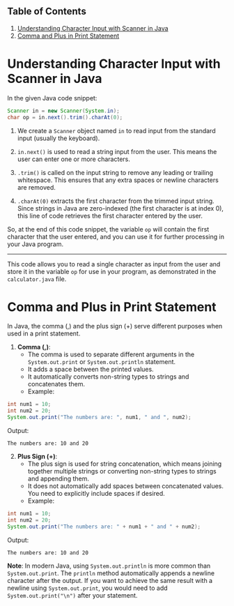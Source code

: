 ## Table of Contents

1. [Understanding Character Input with Scanner in Java](#understanding-character-input-with-scanner-in-java)
2. [Comma and Plus in Print Statement](#comma-and-plus-in-print-statement)

# Understanding Character Input with Scanner in Java


In the given Java code snippet:

```java
Scanner in = new Scanner(System.in);
char op = in.next().trim().charAt(0);
```

1. We create a `Scanner` object named `in` to read input from the standard input (usually the keyboard).

2. `in.next()` is used to read a string input from the user. This means the user can enter one or more characters.

3. `.trim()` is called on the input string to remove any leading or trailing whitespace. This ensures that any extra spaces or newline characters are removed.

4. `.charAt(0)` extracts the first character from the trimmed input string. Since strings in Java are zero-indexed (the first character is at index 0), this line of code retrieves the first character entered by the user.

So, at the end of this code snippet, the variable `op` will contain the first character that the user entered, and you can use it for further processing in your Java program.

---

This code allows you to read a single character as input from the user and store it in the variable `op` for use in your program, as demonstrated in the `calculator.java` file.

# Comma and Plus in Print Statement


In Java, the comma (,) and the plus sign (+) serve different purposes when used in a print statement.

1. **Comma (,)**:
   - The comma is used to separate different arguments in the `System.out.print` or `System.out.println` statement.
   - It adds a space between the printed values.
   - It automatically converts non-string types to strings and concatenates them.
   - Example:

```java
int num1 = 10;
int num2 = 20;
System.out.print("The numbers are: ", num1, " and ", num2);
```

Output:
```
The numbers are: 10 and 20
```

2. **Plus Sign (+)**:
   - The plus sign is used for string concatenation, which means joining together multiple strings or converting non-string types to strings and appending them.
   - It does not automatically add spaces between concatenated values. You need to explicitly include spaces if desired.
   - Example:

```java
int num1 = 10;
int num2 = 20;
System.out.print("The numbers are: " + num1 + " and " + num2);
```

Output:
```
The numbers are: 10 and 20
```

**Note**: In modern Java, using `System.out.println` is more common than `System.out.print`. The `println` method automatically appends a newline character after the output. If you want to achieve the same result with a newline using `System.out.print`, you would need to add `System.out.print("\n")` after your statement.
